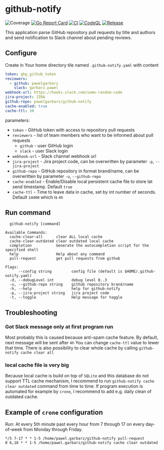 # github-notify
![Coverage](https://img.shields.io/badge/Coverage-100.0%25-brightgreen)
[![Go Report Card](https://goreportcard.com/badge/github.com/pawelgarbarz/github-notify?style=flat-square)](https://goreportcard.com/report/github.com/pawelgarbarz/github-notify)
[![CI](https://github.com/pawelgarbarz/github-notify/actions/workflows/main.yaml/badge.svg)](https://github.com/pawelgarbarz/github-notify/actions/workflows/main.yaml)
[![CodeQL](https://github.com/pawelgarbarz/github-notify/actions/workflows/codeql-analysis.yml/badge.svg)](https://github.com/pawelgarbarz/github-notify/actions/workflows/codeql-analysis.yml)
[![Release](https://img.shields.io/github/release/pawelgarbarz/github-notify.svg?style=flat-square)](https://github.com/pawelgarbarz/github-notify/releases/latest)

This application parse GitHub repository pull requests by title and authors and send notification to Slack channel about pending reviews.

## Configure
Create in Your home directory tile named `.github-notify.yaml` with content
```yaml
token: ghp_github_token
reviewers:
  - github: pawelgarbarz
    slack: garbarz.pawel
webhook-url: https://hooks.slack.com/some-random-code
jira-project: JIRA
github-repo: pawelgarbarz/github-notify
cache-enabled: true
cache-ttl: 30
```

parameters:
- `token` - GitHub token with access to repository pull requests
- `reviewers` - list of team members who want to be informed about pull requests
  - `github` - user GitHub login
  - `slack` - user Slack login
- `webhook-url` - Slack channel webhook url
- `jira-project` - Jira project code, can be overwritten by parameter  `-p`, `--jira-project`
- `github-repo` - GitHub repository in format brand/name, can be overwritten by parameter  `-u`, `--github-repo`
- `cache-enabled` - Enable/Disable local persistent cache file to store lat send timestamp. Default `true`
- `cache-ttl` - Time to leave data in cache, set by int number of seconds. Default `14400` which is `4h`

## Run command
```shell
  github-notify [command]

Available Commands:
  cache-clear-all      clear ALL local cache
  cache-clear-outdated clear outdated local cache
  completion           Generate the autocompletion script for the specified shell
  help                 Help about any command
  pull-request         get pull requests from github

Flags:
      --config string         config file (default is $HOME/.github-notify.yaml)
  -d, --debugLevel int        debug level 0..3
  -u, --github-repo string    github repository brand/name
  -h, --help                  help for github-notify
  -p, --jira-project string   jira project code
  -t, --toggle                Help message for toggle
```

## Troubleshooting

### Got Slack message only at first program run
Most probably this is caused because anti-spam cache feature. By default, next message will be sent after `4h` You can change `cache-ttl` value to lewer that time. There is also possibility to clear whole cache by calling `github-notify cache clear all`

### local cache file is very big
Because local cache is build on top of `SQLite` and this database do not support TTL cache mechanism, I recommend to run `github-notify cache clear outdated` command from time to time.
If program execution is automated for example by `crone`, I recommend to add e.g. daily clean of outdated cache.

## Example of `crone` configuration

Run: At every 5th minute past every hour from 7 through 17 on every day-of-week from Monday through Friday.
```shell
*/5 7-17 * * 1-5 /home/pawel.garbarz/github-notify pull-request
0 6,18 * * 1-5 /home/pawel.garbarz/github-notify cache clear outdated
```
